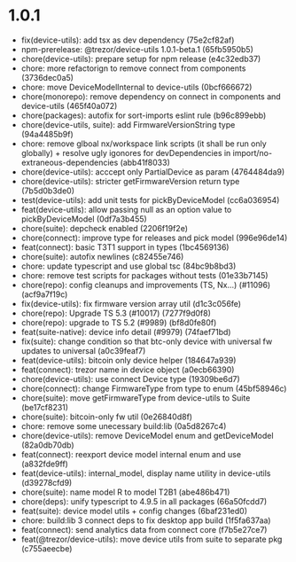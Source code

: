 # 1.0.1

-   fix(device-utils): add tsx as dev dependency (75e2cf82af)
-   npm-prerelease: @trezor/device-utils 1.0.1-beta.1 (65fb5950b5)
-   chore(device-utils): prepare setup for npm release (e4c32edb37)
-   chore: more refactorign to remove connect from components (3736dec0a5)
-   chore: move DeviceModelInternal to device-utils (0bcf666672)
-   chore(monorepo): remove dependency on connect in components and device-utils (465f40a072)
-   chore(packages): autofix for sort-imports eslint rule (b96c899ebb)
-   chore(device-utils, suite): add FirmwareVersionString type (94a4485b9f)
-   chore: remove glboal nx/workspace link scripts (it shall be run only globally) + resolve ugly igonores for devDependencies in import/no-extraneous-dependencies (abb41f8033)
-   chore(device-utils): acccept only PartialDevice as param (4764484da9)
-   chore(device-utils): stricter getFirmwareVersion return type (7b5d0b3de0)
-   test(device-utils): add unit tests for pickByDeviceModel (cc6a036954)
-   feat(device-utils): allow passing null as an option value to pickByDeviceModel (0df7a3b455)
-   chore(suite): depcheck enabled (2206f19f2e)
-   chore(connect): improve type for releases and pick model (996e96de14)
-   feat(connect): basic T3T1 support in types (1bc4569136)
-   chore(suite): autofix newlines (c82455e746)
-   chore: update typescript and use global tsc (84bc9b8bd3)
-   chore: remove test scripts for packages without tests (01e33b7145)
-   chore(repo): config cleanups and improvements (TS, Nx...) (#11096) (acf9a7f19c)
-   fix(device-utils): fix firmware version array util (d1c3c056fe)
-   chore(repo): Upgrade TS 5.3 (#10017) (7277f9d0f8)
-   chore(repo): upgrade to TS 5.2 (#9989) (bf8d0fe80f)
-   feat(suite-native): device info detail (#9979) (74faef71bd)
-   fix(suite): change condition so that btc-only device with universal fw updates to universal (a0c39feaf7)
-   feat(device-utils): bitcoin only device helper (184647a939)
-   feat(connect): trezor name in device object (a0ecb66390)
-   chore(device-utils): use connect Device type (19309be6d7)
-   chore(connect): change FirmwareType from type to enum (45bf58946c)
-   chore(suite): move getFirmwareType from device-utils to Suite (be17cf8231)
-   chore(suite): bitcoin-only fw util (0e26840d8f)
-   chore: remove some unecessary build:lib (0a5d8267c4)
-   chore(device-utils): remove DeviceModel enum and getDeviceModel (82a0db70db)
-   feat(connect): reexport device model internal enum and use (a832fde9ff)
-   feat(device-utils): internal_model, display name utility in device-utils (d39278cfd9)
-   chore(suite): name model R to model T2B1 (abe486b471)
-   chore(deps): unify typescript to 4.9.5 in all packages (66a50fcdd7)
-   feat(suite): device model utils + config changes (6baf231ed0)
-   chore: build:lib 3 connect deps to fix desktop app build (1f5fa637aa)
-   feat(connect): send analytics data from connect core (f7b5e27ce7)
-   feat(@trezor/device-utils): move device utils from suite to separate pkg (c755aeecbe)
